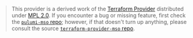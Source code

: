 > This provider is a derived work of the [Terraform Provider](https://github.com/terraform-providers/terraform-provider-mso)
> distributed under [MPL 2.0](https://www.mozilla.org/en-US/MPL/2.0/). If you encounter a bug or missing feature,
> first check the [`pulumi-mso` repo](/issues); however, if that doesn't turn up anything,
> please consult the source [`terraform-provider-mso` repo](https://github.com/terraform-providers/terraform-provider-mso/issues).
